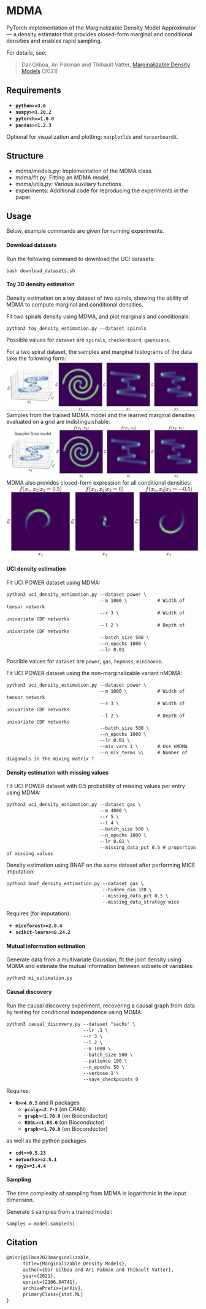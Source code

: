 # MDMA

PyTorch implementation of the Marginalizable Density Model Approximator — a density estimator that provides closed-form marginal and conditional densities and enables rapid sampling. 

For details, see: 
> Dar Gilboa, Ari Pakman and Thibault Vatter, [Marginalizable Density Models](https://arxiv.org/abs/2106.04741) (2021)

## Requirements

- **`python>=3.6`** 
- **`numpy>=1.20.2`** 
- **`pytorch>=1.0.0`**
- **`pandas>=1.2.3`**

Optional for visualization and plotting: `matplotlib` and `tensorboardX`.

## Structure

- mdma/models.py:   Implementation of the MDMA class.
- mdma/fit.py:      Fitting an MDMA model.
- mdma/utils.py:    Various auxiliary functions.
- experiments:      Additional code for reproducing the experiments in the paper.

## Usage

Below, example commands are given for running experiments.

#### Download datasets

Run the following command to download the UCI datasets:

```
bash download_datasets.sh
```

#### Toy 3D density estimation

Density estimation on a toy dataset of two spirals, showing the ability of MDMA to compute marginal and conditional densities.

Fit two spirals density using MDMA, and plot marginals and conditionals:

```
python3 toy_density_estimation.py --dataset spirals
```

Possible values for `dataset` are `spirals`, `checkerboard`, `gaussians`.

For a two spiral dataset, the samples and marginal histograms of the data take the following form:
![Data](media/s1.jpg)
Samples from the trained MDMA model and the learned marginal densities evaluated on a grid are indistinguishable:
![Samples and marginals](media/s2.jpg)
MDMA also provides closed-form expression for all conditional densities:
![Conditionals](media/s4.jpg?s=100)

#### UCI density estimation

Fit UCI POWER dataset using MDMA:

```
python3 uci_density_estimation.py --dataset power \
                                  --m 1000 \           # Width of tensor network
                                  --r 3 \              # Width of univariate CDF networks
                                  --l 2 \              # Depth of univariate CDF networks
                                  --batch_size 500 \
                                  --n_epochs 1000 \
                                  --lr 0.01 
```

Possible values for `dataset` are `power`, `gas`, `hepmass`, `miniboone`.

Fit UCI POWER dataset using the non-marginalizable variant nMDMA:

```
python3 uci_density_estimation.py --dataset power \
                                  --m 1000 \           # Width of tensor network
                                  --r 3 \              # Width of univariate CDF networks
                                  --l 2 \              # Depth of univariate CDF networks
                                  --batch_size 500 \
                                  --n_epochs 1000 \
                                  --lr 0.01 \
                                  --mix_vars 1 \       # Use nMDMA
                                  --n_mix_terms 5\     # Number of diagonals in the mixing matrix T
```

#### Density estimation with missing values

Fit UCI POWER dataset with 0.5 probability of missing values per entry using MDMA:

```
python3 uci_density_estimation.py --dataset gas \
                                  --m 4000 \
                                  --r 5 \
                                  --l 4 \
                                  --batch_size 500 \
                                  --n_epochs 1000 \
                                  --lr 0.01 \
                                  --missing_data_pct 0.5 # proportion of missing values
```

Density estimation using BNAF on the same dataset after performing MICE imputation:

```
python3 bnaf_density_estimation.py --dataset gas \
                                   --hidden_dim 320 \
                                   --missing_data_pct 0.5 \
                                   --missing_data_strategy mice
```

Requires (for imputation):

- **`miceforest>=2.0.4`**
- **`scikit-learn>=0.24.2`** 

#### Mutual information estimation

Generate data from a multivariate Gaussian, fit the joint density using MDMA and estimate the mutual information between subsets of variables:

```
python3 mi_estimation.py
```

#### Causal discovery

Run the causal discovery experiment, recovering a causal graph from data by testing for conditional independence using MDMA:

```
python3 causal_discovery.py --dataset "sachs" \
                            --lr .1 \
                            --r 3 \
                            --l 2 \
                            --m 1000 \
                            --batch_size 500 \
                            --patience 100 \
                            --n_epochs 50 \
                            --verbose 1 \
                            --save_checkpoints 0

```

Requires:

- **`R>=4.0.5`** 
  and R packages
  - **`pcalg>=2.7-3`** (on CRAN)
  - **`graph>=1.70.0`** (on Bioconductor)
  - **`RBGL>=1.68.0`** (on Bioconductor) 
  - **`graph>=1.70.0`** (on Bioconductor) 

as well as the python packages

- **`cdt>=0.5.23`** 
- **`networkx>=2.5.1`** 
- **`rpy2>=3.4.4`**

#### Sampling

The time complexity of sampling from MDMA is logarithmic in the input dimension. 

Generate `S` samples from a trained model:
```
samples = model.sample(S)
```

## Citation

```
@misc{gilboa2021marginalizable,
      title={Marginalizable Density Models}, 
      author={Dar Gilboa and Ari Pakman and Thibault Vatter},
      year={2021},
      eprint={2106.04741},
      archivePrefix={arXiv},
      primaryClass={stat.ML}
}
```
